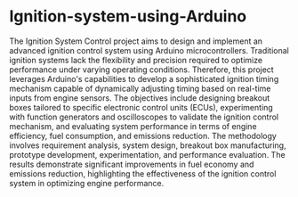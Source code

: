 # Ignition-system-using-Arduino

The Ignition System Control project aims to design and implement an advanced ignition control system using Arduino microcontrollers. Traditional ignition systems lack the flexibility and precision required to optimize performance under varying operating conditions. Therefore, this project leverages Arduino's capabilities to develop a sophisticated ignition timing mechanism capable of dynamically adjusting timing based on real-time inputs from engine sensors. The objectives include designing breakout boxes tailored to specific electronic control units (ECUs), experimenting with function generators and oscilloscopes to validate the ignition control mechanism, and evaluating system performance in terms of engine efficiency, fuel consumption, and emissions reduction. The methodology involves requirement analysis, system design, breakout box manufacturing, prototype development, experimentation, and performance evaluation. The results demonstrate significant improvements in fuel economy and emissions reduction, highlighting the effectiveness of the ignition control system in optimizing engine performance.
